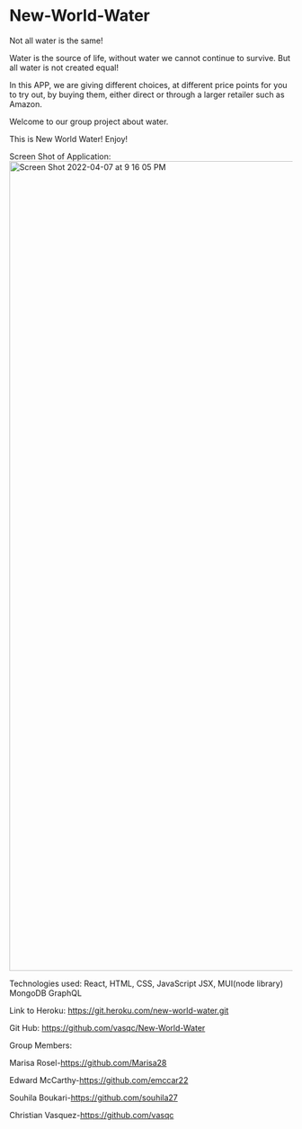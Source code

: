 # New-World-Water

Not all water is the same!

Water is the source of life, without water we cannot continue to survive.
But all water is not created equal!

In this APP, we are giving different choices, at different price points for you to try out, by buying them, either direct or through a larger retailer such as Amazon.

Welcome to our group project about water.

This is New World Water! Enjoy!


Screen Shot of Application:
<img width="1440" alt="Screen Shot 2022-04-07 at 9 16 05 PM" src="https://user-images.githubusercontent.com/90007988/162344324-024a6ab6-7574-452b-bc6e-7a00f9a4f9b0.png">


Technologies used:
React, HTML, CSS, JavaScript
JSX, MUI(node library)
MongoDB
GraphQL


Link to Heroku: 
https://git.heroku.com/new-world-water.git

Git Hub:
https://github.com/vasqc/New-World-Water


Group Members:

Marisa Rosel-https://github.com/Marisa28

Edward McCarthy-https://github.com/emccar22

Souhila Boukari-https://github.com/souhila27

Christian Vasquez-https://github.com/vasqc
